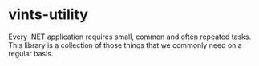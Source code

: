 # vints-utility
Every .NET application requires small, common and often repeated tasks. This library is a collection of those things that we commonly need on a regular basis.
 
